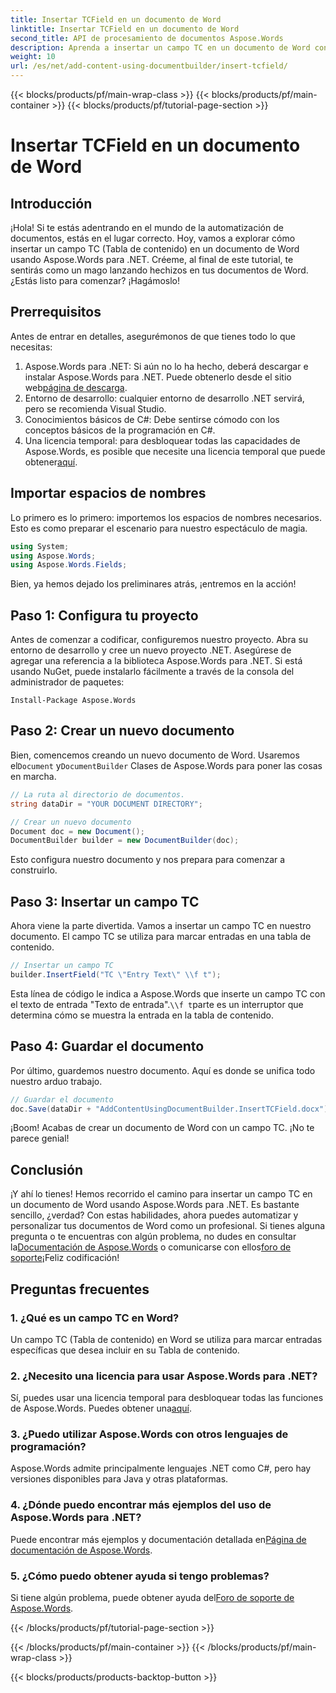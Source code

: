 ```yaml
---
title: Insertar TCField en un documento de Word
linktitle: Insertar TCField en un documento de Word
second_title: API de procesamiento de documentos Aspose.Words
description: Aprenda a insertar un campo TC en un documento de Word con Aspose.Words para .NET. Siga nuestra guía paso a paso para automatizar documentos sin inconvenientes.
weight: 10
url: /es/net/add-content-using-documentbuilder/insert-tcfield/
---
```


{{< blocks/products/pf/main-wrap-class >}}
{{< blocks/products/pf/main-container >}}
{{< blocks/products/pf/tutorial-page-section >}}

# Insertar TCField en un documento de Word

## Introducción

¡Hola! Si te estás adentrando en el mundo de la automatización de documentos, estás en el lugar correcto. Hoy, vamos a explorar cómo insertar un campo TC (Tabla de contenido) en un documento de Word usando Aspose.Words para .NET. Créeme, al final de este tutorial, te sentirás como un mago lanzando hechizos en tus documentos de Word. ¿Estás listo para comenzar? ¡Hagámoslo!

## Prerrequisitos

Antes de entrar en detalles, asegurémonos de que tienes todo lo que necesitas:

1.  Aspose.Words para .NET: Si aún no lo ha hecho, deberá descargar e instalar Aspose.Words para .NET. Puede obtenerlo desde el sitio web[página de descarga](https://releases.aspose.com/words/net/).
2. Entorno de desarrollo: cualquier entorno de desarrollo .NET servirá, pero se recomienda Visual Studio.
3. Conocimientos básicos de C#: Debe sentirse cómodo con los conceptos básicos de la programación en C#.
4.  Una licencia temporal: para desbloquear todas las capacidades de Aspose.Words, es posible que necesite una licencia temporal que puede obtener[aquí](https://purchase.aspose.com/temporary-license/).

## Importar espacios de nombres

Lo primero es lo primero: importemos los espacios de nombres necesarios. Esto es como preparar el escenario para nuestro espectáculo de magia.

```csharp
using System;
using Aspose.Words;
using Aspose.Words.Fields;
```

Bien, ya hemos dejado los preliminares atrás, ¡entremos en la acción!

## Paso 1: Configura tu proyecto

Antes de comenzar a codificar, configuremos nuestro proyecto. Abra su entorno de desarrollo y cree un nuevo proyecto .NET. Asegúrese de agregar una referencia a la biblioteca Aspose.Words para .NET. Si está usando NuGet, puede instalarlo fácilmente a través de la consola del administrador de paquetes:

```shell
Install-Package Aspose.Words
```

## Paso 2: Crear un nuevo documento

 Bien, comencemos creando un nuevo documento de Word. Usaremos el`Document` y`DocumentBuilder` Clases de Aspose.Words para poner las cosas en marcha.

```csharp
// La ruta al directorio de documentos.
string dataDir = "YOUR DOCUMENT DIRECTORY";

// Crear un nuevo documento
Document doc = new Document();
DocumentBuilder builder = new DocumentBuilder(doc);
```

Esto configura nuestro documento y nos prepara para comenzar a construirlo.

## Paso 3: Insertar un campo TC

Ahora viene la parte divertida. Vamos a insertar un campo TC en nuestro documento. El campo TC se utiliza para marcar entradas en una tabla de contenido.

```csharp
// Insertar un campo TC
builder.InsertField("TC \"Entry Text\" \\f t");
```

 Esta línea de código le indica a Aspose.Words que inserte un campo TC con el texto de entrada "Texto de entrada".`\\f t`parte es un interruptor que determina cómo se muestra la entrada en la tabla de contenido.

## Paso 4: Guardar el documento

Por último, guardemos nuestro documento. Aquí es donde se unifica todo nuestro arduo trabajo.

```csharp
// Guardar el documento
doc.Save(dataDir + "AddContentUsingDocumentBuilder.InsertTCField.docx");
```

¡Boom! Acabas de crear un documento de Word con un campo TC. ¡No te parece genial!

## Conclusión

 ¡Y ahí lo tienes! Hemos recorrido el camino para insertar un campo TC en un documento de Word usando Aspose.Words para .NET. Es bastante sencillo, ¿verdad? Con estas habilidades, ahora puedes automatizar y personalizar tus documentos de Word como un profesional. Si tienes alguna pregunta o te encuentras con algún problema, no dudes en consultar la[Documentación de Aspose.Words](https://reference.aspose.com/words/net/) o comunicarse con ellos[foro de soporte](https://forum.aspose.com/c/words/8)¡Feliz codificación!

## Preguntas frecuentes

### 1. ¿Qué es un campo TC en Word?

Un campo TC (Tabla de contenido) en Word se utiliza para marcar entradas específicas que desea incluir en su Tabla de contenido.

### 2. ¿Necesito una licencia para usar Aspose.Words para .NET?

 Sí, puedes usar una licencia temporal para desbloquear todas las funciones de Aspose.Words. Puedes obtener una[aquí](https://purchase.aspose.com/temporary-license/).

### 3. ¿Puedo utilizar Aspose.Words con otros lenguajes de programación?

Aspose.Words admite principalmente lenguajes .NET como C#, pero hay versiones disponibles para Java y otras plataformas.

### 4. ¿Dónde puedo encontrar más ejemplos del uso de Aspose.Words para .NET?

 Puede encontrar más ejemplos y documentación detallada en[Página de documentación de Aspose.Words](https://reference.aspose.com/words/net/).

### 5. ¿Cómo puedo obtener ayuda si tengo problemas?

 Si tiene algún problema, puede obtener ayuda del[Foro de soporte de Aspose.Words](https://forum.aspose.com/c/words/8).

{{< /blocks/products/pf/tutorial-page-section >}}

{{< /blocks/products/pf/main-container >}}
{{< /blocks/products/pf/main-wrap-class >}}

{{< blocks/products/products-backtop-button >}}
